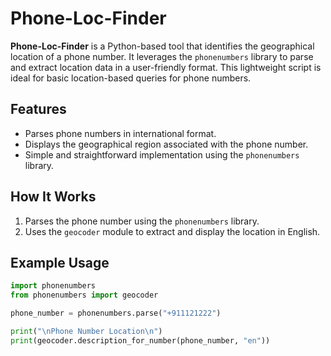 # Phone-Loc-Finder

**Phone-Loc-Finder** is a Python-based tool that identifies the geographical location of a phone number. It leverages the `phonenumbers` library to parse and extract location data in a user-friendly format. This lightweight script is ideal for basic location-based queries for phone numbers.

## Features
- Parses phone numbers in international format.
- Displays the geographical region associated with the phone number.
- Simple and straightforward implementation using the `phonenumbers` library.

## How It Works
1. Parses the phone number using the `phonenumbers` library.
2. Uses the `geocoder` module to extract and display the location in English.

## Example Usage
```python
import phonenumbers
from phonenumbers import geocoder

phone_number = phonenumbers.parse("+911121222")

print("\nPhone Number Location\n")
print(geocoder.description_for_number(phone_number, "en"))

